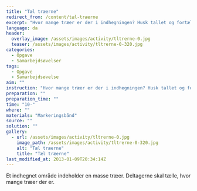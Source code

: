 ```yaml
---
title: "Tæl træerne"
redirect_from: /content/tæl-træerne
excerpt: "Hvor mange træer er der i indhegningen? Husk tallet og fortæl det til instruktøren."
language: da
header:
  overlay_image: /assets/images/activity/tltrerne-0.jpg
  teaser: /assets/images/activity/tltrerne-0-320.jpg
categories:
  - Opgave
  - Samarbejdsøvelser
tags:
  - Opgave
  - Samarbejdsøvelse
aim: ""
instruction: "Hvor mange træer er der i indhegningen? Husk tallet og fortæl det til instruktøren."
preparation: ""
preparation_time: ""
time: "10-"
where: ""
materials: "Markeringsbånd"
source: ""
solution: ""
gallery:
  - url: /assets/images/activity/tltrerne-0.jpg
    image_path: /assets/images/activity/tltrerne-0-320.jpg
    alt: "Tæl træerne"
    title: "Tæl træerne"
last_modified_at: 2013-01-09T20:34:14Z
---
```

Et indhegnet område indeholder en masse træer. Deltagerne skal tælle, hvor mange træer der er.
